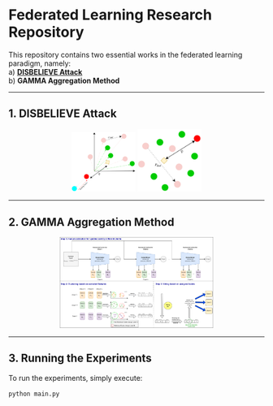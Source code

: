 # Federated Learning Research Repository

This repository contains two essential works in the federated learning paradigm, namely:  
a) [**DISBELIEVE Attack**](https://arxiv.org/abs/2308.07387)  
b) **GAMMA Aggregation Method**

---

## 1. DISBELIEVE Attack

<p align="center">
  <img src="Images/intuition_grad.PNG" alt="Gradient Intuition" width="25%" />
  <img src="Images/intuition_param.PNG" alt="Parameter Intuition" width="25%" />
</p>

---

## 2. GAMMA Aggregation Method

<p align="center">
  <img src="Images/GAMMA.png" alt="GAMMA Method" width="60%" />
</p>

---

## 3. Running the Experiments

To run the experiments, simply execute:

```bash
python main.py
